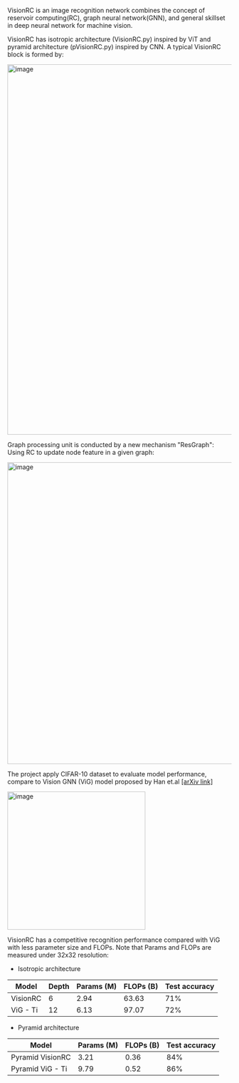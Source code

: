 VisionRC is an image recognition network combines the concept of reservoir computing(RC), graph neural network(GNN), and general skillset in deep neural network for machine vision. 

VisionRC has isotropic architecture (VisionRC.py) inspired by ViT and pyramid architecture (pVisionRC.py) inspired by CNN. A typical VisionRC block is formed by:

<img width="831" alt="image" src="https://github.com/user-attachments/assets/5bd386d5-ff72-410f-8701-3e93563a379a" />

Graph processing unit is conducted by a new mechanism "ResGraph": Using RC to update node feature in a given graph:

<img width="677" alt="image" src="https://github.com/user-attachments/assets/443adb26-7de4-4ccd-bf70-f67d26bc8b90" />

The project apply CIFAR-10 dataset to evaluate model performance, compare to Vision GNN (ViG) model proposed by Han et.al [[arXiv link]](https://arxiv.org/abs/2206.00272)

<img width="310" alt="image" src="https://github.com/user-attachments/assets/92a5cade-d4bc-43c8-80c1-0d7519b723e3" />

VisionRC has a competitive recognition performance compared with ViG with less parameter size and FLOPs. Note that Params and FLOPs are measured under 32x32 resolution:
- Isotropic architecture
  
|Model|Depth|Params (M)|FLOPs (B)|Test accuracy|
|-|-|-|-|-|
|VisionRC|6|2.94|63.63|71%|
|ViG - Ti|12|6.13|97.07|72%|

- Pyramid architecture
  
|Model|Params (M)|FLOPs (B)|Test accuracy|
|-|-|-|-|
|Pyramid VisionRC|3.21|0.36|84%|
|Pyramid ViG - Ti|9.79|0.52|86%|

